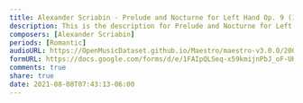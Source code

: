 ```yaml
---
title: Alexander Scriabin - Prelude and Nocturne for Left Hand Op. 9 (1)
description: This is the description for Prelude and Nocturne for Left Hand Op. 9 by Alexander Scriabin
composers: [Alexander Scriabin]
periods: [Romantic]
audioURL: https://OpenMusicDataset.github.io/Maestro/maestro-v3.0.0/2008/MIDI-Unprocessed_01_R1_2008_01-04_ORIG_MID--AUDIO_01_R1_2008_wav--3.midi
formURL: https://docs.google.com/forms/d/e/1FAIpQLSeq-x59kmijnPbJ_oF-UHUHcel4G2mmzMBD9fJ3yTa60-Xn6A/viewform
comments: true
share: true
date: 2021-08-08T07:43:13-06:00
---
```

